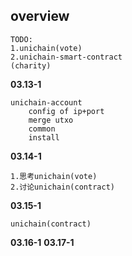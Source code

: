 ## overview
```
TODO:
1.unichain(vote)
2.unichain-smart-contract
(charity)
```
**03.13-1**
```
unichain-account
    config of ip+port
    merge utxo
    common
    install
```
**03.14-1**
```
1.思考unichain(vote)
2.讨论unichain(contract)
```
**03.15-1**
```
unichain(contract)
```
**03.16-1**
**03.17-1**